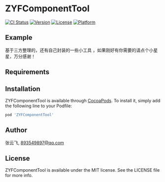 # ZYFComponentTool

[![CI Status](https://img.shields.io/travis/张云飞/ZYFComponentTool.svg?style=flat)](https://travis-ci.org/张云飞/ZYFComponentTool)
[![Version](https://img.shields.io/cocoapods/v/ZYFComponentTool.svg?style=flat)](https://cocoapods.org/pods/ZYFComponentTool)
[![License](https://img.shields.io/cocoapods/l/ZYFComponentTool.svg?style=flat)](https://cocoapods.org/pods/ZYFComponentTool)
[![Platform](https://img.shields.io/cocoapods/p/ZYFComponentTool.svg?style=flat)](https://cocoapods.org/pods/ZYFComponentTool)

## Example

基于三方整理的，还有自己封装的一些小工具  ，如果刚好有你需要的请点个小星星，万分感谢！

## Requirements

## Installation

ZYFComponentTool is available through [CocoaPods](https://cocoapods.org). To install
it, simply add the following line to your Podfile:

```ruby
pod 'ZYFComponentTool'
```

## Author

张云飞, 893549897@qq.com

## License

ZYFComponentTool is available under the MIT license. See the LICENSE file for more info.
